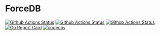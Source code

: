 # ForceDB

[![Github Actions Status](https://github.com/forcedb/forcedb/workflows/ForceDB%20Build/badge.svg?event=push)](https://github.com/forcedb/forcedb/actions?query=workflow%3A%22ForceDB+Build%22+event%3Apush)
[![Github Actions Status](https://github.com/forcedb/forcedb/workflows/ForceDB%20Test/badge.svg?event=push)](https://github.com/forcedb/forcedb/actions?query=workflow%3A%22ForceDB+Test%22+event%3Apush)
[![Github Actions Status](https://github.com/forcedb/forcedb/workflows/ForceDB%20Coverage/badge.svg)](https://github.com/forcedb/forcedb/actions?query=workflow%3A%22ForceDB+Coverage%22)
[![Go Report Card](https://goreportcard.com/badge/github.com/forcedb/forcedb)](https://goreportcard.com/report/github.com/forcedb/forcedb)
[![codecov](https://codecov.io/gh/forcedb/forcedb/branch/main/graph/badge.svg?token=F8J57BXA6O)](https://codecov.io/gh/forcedb/forcedb)